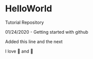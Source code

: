 # HelloWorld
Tutorial Repository

01/24/2020 - Getting started with github <p>
Added this line and the next <p>
I love :pizza: and :beer:
